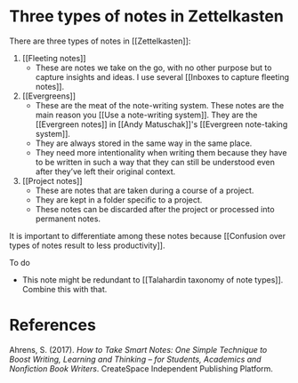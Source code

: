 # Three types of notes in Zettelkasten

There are three types of notes in [[Zettelkasten]]:

1. [[Fleeting notes]]
   - These are notes we take on the go, with no other purpose but to capture insights and ideas. I use several [[Inboxes to capture fleeting notes]].
1. [[Evergreens]]
   - These are the meat of the note-writing system. These notes are the main reason you [[Use a note-writing system]]. They are the [[Evergreen notes]] in [[Andy Matuschak]]'s [[Evergreen note-taking system]].
   - They are always stored in the same way in the same place.
   - They need more intentionality when writing them because they have to be written in such a way that they can still be understood even after they’ve left their original context.
1. [[Project notes]]
   - These are notes that are taken during a course of a project.
   - They are kept in a folder specific to a project.
   - These notes can be discarded after the project or processed into permanent notes.

It is important to differentiate among these notes because [[Confusion over types of notes result to less productivity]].

To do

- This note might be redundant to [[Talahardin taxonomy of note types]]. Combine this with that.

# References

Ahrens, S. (2017). *How to Take Smart Notes: One Simple Technique to Boost Writing, Learning and Thinking – for Students, Academics and Nonfiction Book Writers*. CreateSpace Independent Publishing Platform.

